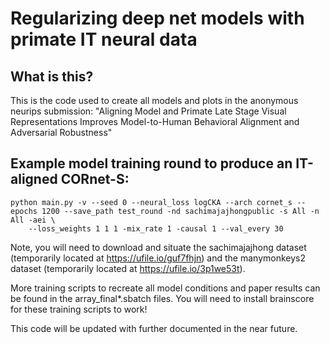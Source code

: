
# Regularizing deep net models with primate IT neural data

## What is this?

This is the code used to create all models and plots in the anonymous neurips submission: "Aligning Model and Primate Late Stage Visual Representations Improves Model-to-Human Behavioral Alignment and Adversarial Robustness"

## Example model training round to produce an IT-aligned CORnet-S:

```
python main.py -v --seed 0 --neural_loss logCKA --arch cornet_s --epochs 1200 --save_path test_round -nd sachimajajhongpublic -s All -n All -aei \
    --loss_weights 1 1 1 -mix_rate 1 -causal 1 --val_every 30
```

Note, you will need to download and situate the sachimajajhong dataset (temporarily located at https://ufile.io/guf7fhjn) and the manymonkeys2 dataset (temporarily located at https://ufile.io/3p1we53t).

More training scripts to recreate all model conditions and paper results can be found in the array_final*.sbatch files. You will need to install brainscore for these training scripts to work!

This code will be updated with further documented in the near future.

